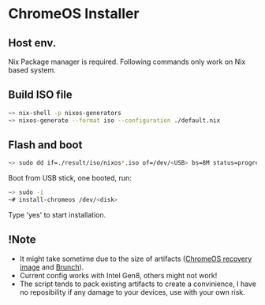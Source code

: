 # ChromeOS Installer

## Host env.

Nix Package manager is required. Following commands only work on Nix based system.

## Build ISO file

```bash
~> nix-shell -p nixos-generators
~> nixos-generate --format iso --configuration ./default.nix
```
## Flash and boot

```bash
~> sudo dd if=./result/iso/nixos*.iso of=/dev/<USB> bs=8M status=progress
```

Boot from USB stick, one booted, run:

```bash
~> sudo -i
~# install-chromeos /dev/<disk>
```

Type 'yes' to start installation.

## !Note

* It might take sometime due to the size of artifacts ([ChromeOS recovery image](https://cros.tech/device/shyvana/) and [Brunch](https://github.com/sebanc/brunch)).
* Current config works with Intel Gen8, others might not work!
* The script tends to pack existing artifacts to create a convinience, I have no reposibility if any damage to your devices, use with your own risk.

